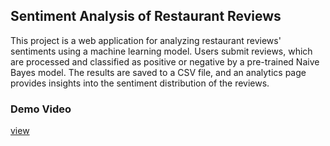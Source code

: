 ## Sentiment Analysis of Restaurant Reviews

This project is a web application for analyzing restaurant reviews' sentiments using a machine learning model. Users submit reviews, which are processed and classified as positive or negative by a pre-trained Naive Bayes model. The results are saved to a CSV file, and an analytics page provides insights into the sentiment distribution of the reviews.

### Demo Video
[view](https://www.youtube.com/watch?v=83yv0oZMRJA)
